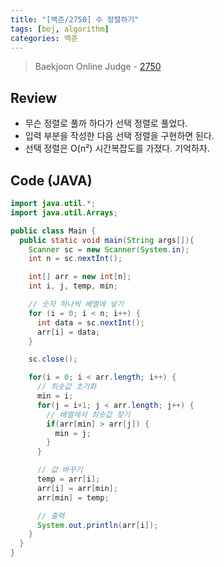 ```yaml
---
title: "[백준/2750] 수 정렬하기"
tags: [boj, algorithm]
categories: 백준
---
```


> Baekjoon Online Judge - [2750](https://www.acmicpc.net/problem/2750)

## Review

- 무슨 정렬로 풀까 하다가 선택 정렬로 풀었다.
- 입력 부분을 작성한 다음 선택 정렬을 구현하면 된다.
- 선택 정렬은 O(n²) 시간복잡도를 가졌다. 기억하자.

## Code (JAVA)

```java
import java.util.*;
import java.util.Arrays;

public class Main {
  public static void main(String args[]){
    Scanner sc = new Scanner(System.in);
    int n = sc.nextInt();

    int[] arr = new int[n];
    int i, j, temp, min;

    // 숫자 하나씩 배열에 넣기
    for (i = 0; i < n; i++) {
      int data = sc.nextInt();
      arr[i] = data;
    }

    sc.close();

    for(i = 0; i < arr.length; i++) {
      // 최솟값 초기화
      min = i;
      for(j = i+1; j < arr.length; j++) {
        // 배열에서 최솟값 찾기
        if(arr[min] > arr[j]) {
          min = j;
        }
      }

      // 값 바꾸기
      temp = arr[i];
      arr[i] = arr[min];
      arr[min] = temp;

      // 출력
      System.out.println(arr[i]);
    }
  }
}
```
